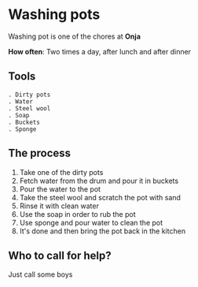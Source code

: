 # Washing pots

Washing pot is one of the chores at **Onja**

**How often**: Two times a day, after lunch and after dinner

## Tools
    . Dirty pots
    . Water
    . Steel wool
    . Soap
    . Buckets
    . Sponge

## The process
1. Take one of the dirty pots
1. Fetch water from the drum and pour it in buckets
1. Pour the water to the pot
1. Take the steel wool and scratch the pot with sand
1. Rinse it with clean water
1. Use the soap in order to rub the pot
1. Use sponge and pour water to clean the pot
1. It's done and then bring the pot back in the kitchen

## Who to call for help?
Just call some boys 
